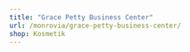```yaml
---
title: "Grace Petty Business Center"
url: /monrovia/grace-petty-business-center/
shop: Kosmetik
---
```

